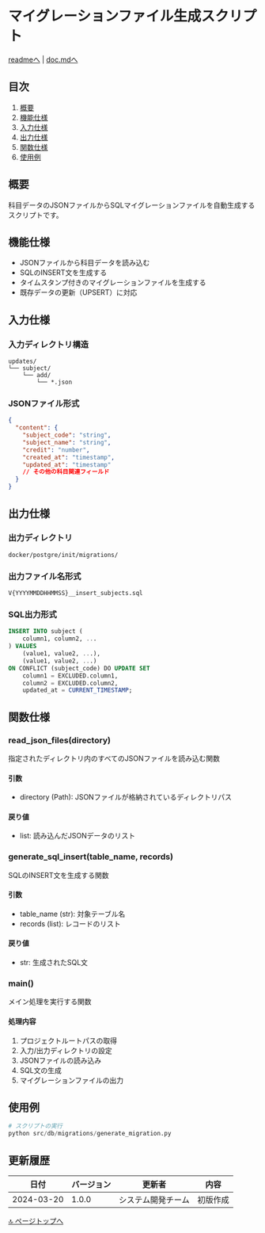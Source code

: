 <!--
更新時の注意事項:
- 準拠とは、類推せずに内容に従うこと
- 更新は docs/doc.md に準拠すること
-->

# マイグレーションファイル生成スクリプト

[readmeへ](../../README.md) | [doc.mdへ](../doc.md)

## 目次
1. [概要](#概要)
2. [機能仕様](#機能仕様)
3. [入力仕様](#入力仕様)
4. [出力仕様](#出力仕様)
5. [関数仕様](#関数仕様)
6. [使用例](#使用例)

## 概要
科目データのJSONファイルからSQLマイグレーションファイルを自動生成するスクリプトです。

## 機能仕様
- JSONファイルから科目データを読み込む
- SQLのINSERT文を生成する
- タイムスタンプ付きのマイグレーションファイルを生成する
- 既存データの更新（UPSERT）に対応

## 入力仕様

### 入力ディレクトリ構造
```
updates/
└── subject/
    └── add/
        └── *.json
```

### JSONファイル形式
```json
{
  "content": {
    "subject_code": "string",
    "subject_name": "string",
    "credit": "number",
    "created_at": "timestamp",
    "updated_at": "timestamp"
    // その他の科目関連フィールド
  }
}
```

## 出力仕様

### 出力ディレクトリ
```
docker/postgre/init/migrations/
```

### 出力ファイル名形式
```
V{YYYYMMDDHHMMSS}__insert_subjects.sql
```

### SQL出力形式
```sql
INSERT INTO subject (
    column1, column2, ...
) VALUES
    (value1, value2, ...),
    (value1, value2, ...)
ON CONFLICT (subject_code) DO UPDATE SET
    column1 = EXCLUDED.column1,
    column2 = EXCLUDED.column2,
    updated_at = CURRENT_TIMESTAMP;
```

## 関数仕様

### read_json_files(directory)
指定されたディレクトリ内のすべてのJSONファイルを読み込む関数

#### 引数
- directory (Path): JSONファイルが格納されているディレクトリパス

#### 戻り値
- list: 読み込んだJSONデータのリスト

### generate_sql_insert(table_name, records)
SQLのINSERT文を生成する関数

#### 引数
- table_name (str): 対象テーブル名
- records (list): レコードのリスト

#### 戻り値
- str: 生成されたSQL文

### main()
メイン処理を実行する関数

#### 処理内容
1. プロジェクトルートパスの取得
2. 入力/出力ディレクトリの設定
3. JSONファイルの読み込み
4. SQL文の生成
5. マイグレーションファイルの出力

## 使用例

```python
# スクリプトの実行
python src/db/migrations/generate_migration.py
```

## 更新履歴

| 日付 | バージョン | 更新者 | 内容 |
|------|------------|--------|------|
| 2024-03-20 | 1.0.0 | システム開発チーム | 初版作成 |

[🔝 ページトップへ](#マイグレーションファイル生成スクリプト) 